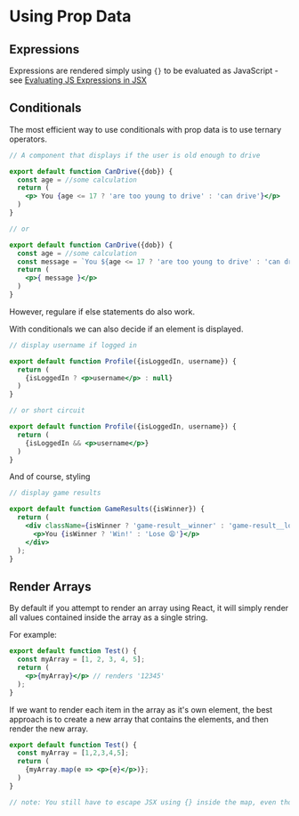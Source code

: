# Using Prop Data

## Expressions

Expressions are rendered simply using `{}` to be evaluated as JavaScript - see [Evaluating JS Expressions in JSX](./jsx-in-detail.md#evaluating-js-expressions-in-jsx)

## Conditionals

The most efficient way to use conditionals with prop data is to use ternary operators.

```jsx
// A component that displays if the user is old enough to drive

export default function CanDrive({dob}) {
  const age = //some calculation
  return (
    <p> You {age <= 17 ? 'are too young to drive' : 'can drive'}</p>
  )
}

// or

export default function CanDrive({dob}) {
  const age = //some calculation
  const message = `You ${age <= 17 ? 'are too young to drive' : 'can drive'}`;
  return (
    <p>{ message }</p>
  )
}
```

However, regulare if else statements do also work.

With conditionals we can also decide if an element is displayed.

```jsx
// display username if logged in

export default function Profile({isLoggedIn, username}) {
  return (
    {isLoggedIn ? <p>username</p> : null}
  )
}

// or short circuit

export default function Profile({isLoggedIn, username}) {
  return (
    {isLoggedIn && <p>username</p>}
  )
}
```

And of course, styling

```jsx
// display game results

export default function GameResults({isWinner}) {
  return (
    <div className={isWinner ? 'game-result__winner' : 'game-result__loser'}>
      <p>You {isWinner ? 'Win!' : 'Lose 😩'}</p>
    </div>
  );
}
```

## Render Arrays

By default if you attempt to render an array using React, it will simply render all values contained inside the array as a single string.

For example:

```jsx
export default function Test() {
  const myArray = [1, 2, 3, 4, 5];
  return (
    <p>{myArray}</p> // renders '12345'
  );
}
```

If we want to render each item in the array as it's own element, the best approach is to create a new array that contains the elements, and then render the new array.

```jsx
export default function Test() {
  const myArray = [1,2,3,4,5];
  return (
    {myArray.map(e => <p>{e}</p>)};
  )
}

// note: You still have to escape JSX using {} inside the map, even though the map itself is already escaped.
```
